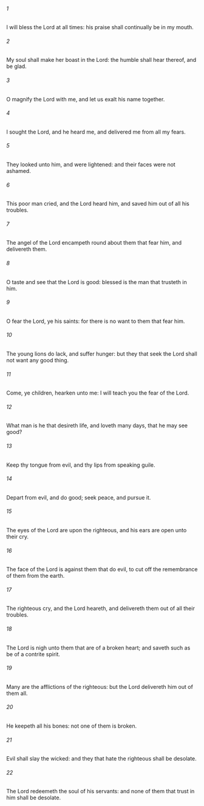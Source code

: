 ###### 1
I will bless the Lord at all times: his praise shall continually be in my mouth.

###### 2
My soul shall make her boast in the Lord: the humble shall hear thereof, and be glad.

###### 3
O magnify the Lord with me, and let us exalt his name together.

###### 4
I sought the Lord, and he heard me, and delivered me from all my fears.

###### 5
They looked unto him, and were lightened: and their faces were not ashamed.

###### 6
This poor man cried, and the Lord heard him, and saved him out of all his troubles.

###### 7
The angel of the Lord encampeth round about them that fear him, and delivereth them.

###### 8
O taste and see that the Lord is good: blessed is the man that trusteth in him.

###### 9
O fear the Lord, ye his saints: for there is no want to them that fear him.

###### 10
The young lions do lack, and suffer hunger: but they that seek the Lord shall not want any good thing.

###### 11
Come, ye children, hearken unto me: I will teach you the fear of the Lord.

###### 12
What man is he that desireth life, and loveth many days, that he may see good?

###### 13
Keep thy tongue from evil, and thy lips from speaking guile.

###### 14
Depart from evil, and do good; seek peace, and pursue it.

###### 15
The eyes of the Lord are upon the righteous, and his ears are open unto their cry.

###### 16
The face of the Lord is against them that do evil, to cut off the remembrance of them from the earth.

###### 17
The righteous cry, and the Lord heareth, and delivereth them out of all their troubles.

###### 18
The Lord is nigh unto them that are of a broken heart; and saveth such as be of a contrite spirit.

###### 19
Many are the afflictions of the righteous: but the Lord delivereth him out of them all.

###### 20
He keepeth all his bones: not one of them is broken.

###### 21
Evil shall slay the wicked: and they that hate the righteous shall be desolate.

###### 22
The Lord redeemeth the soul of his servants: and none of them that trust in him shall be desolate.

